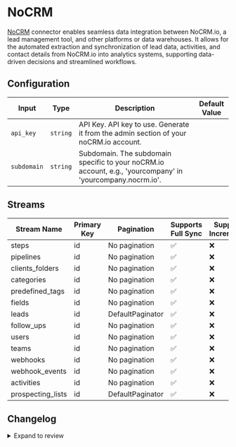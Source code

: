 # NoCRM
[NoCRM](https://nocrm.io) connector enables seamless data integration between NoCRM.io, a lead management tool, and other platforms or data warehouses. It allows for the automated extraction and synchronization of lead data, activities, and contact details from NoCRM.io into analytics  systems, supporting data-driven decisions and streamlined workflows. 

## Configuration

| Input | Type | Description | Default Value |
|-------|------|-------------|---------------|
| `api_key` | `string` | API Key. API key to use. Generate it from the admin section of your noCRM.io account. |  |
| `subdomain` | `string` | Subdomain. The subdomain specific to your noCRM.io account, e.g., &#39;yourcompany&#39; in &#39;yourcompany.nocrm.io&#39;. |  |

## Streams
| Stream Name | Primary Key | Pagination | Supports Full Sync | Supports Incremental |
|-------------|-------------|------------|---------------------|----------------------|
| steps | id | No pagination | ✅ |  ❌  |
| pipelines | id | No pagination | ✅ |  ❌  |
| clients_folders | id | No pagination | ✅ |  ❌  |
| categories | id | No pagination | ✅ |  ❌  |
| predefined_tags | id | No pagination | ✅ |  ❌  |
| fields | id | No pagination | ✅ |  ❌  |
| leads | id | DefaultPaginator | ✅ |  ❌  |
| follow_ups | id | No pagination | ✅ |  ❌  |
| users | id | No pagination | ✅ |  ❌  |
| teams | id | No pagination | ✅ |  ❌  |
| webhooks | id | No pagination | ✅ |  ❌  |
| webhook_events | id | No pagination | ✅ |  ❌  |
| activities | id | No pagination | ✅ |  ❌  |
| prospecting_lists | id | DefaultPaginator | ✅ |  ❌  |

## Changelog

<details>
  <summary>Expand to review</summary>

| Version          | Date              | Pull Request | Subject        |
|------------------|-------------------|--------------|----------------|
| 0.0.16 | 2025-03-22 | [56223](https://github.com/airbytehq/airbyte/pull/56223) | Update dependencies |
| 0.0.15 | 2025-03-08 | [55514](https://github.com/airbytehq/airbyte/pull/55514) | Update dependencies |
| 0.0.14 | 2025-03-01 | [54767](https://github.com/airbytehq/airbyte/pull/54767) | Update dependencies |
| 0.0.13 | 2025-02-22 | [54343](https://github.com/airbytehq/airbyte/pull/54343) | Update dependencies |
| 0.0.12 | 2025-02-15 | [53864](https://github.com/airbytehq/airbyte/pull/53864) | Update dependencies |
| 0.0.11 | 2025-02-08 | [53245](https://github.com/airbytehq/airbyte/pull/53245) | Update dependencies |
| 0.0.10 | 2025-02-01 | [52736](https://github.com/airbytehq/airbyte/pull/52736) | Update dependencies |
| 0.0.9 | 2025-01-25 | [52266](https://github.com/airbytehq/airbyte/pull/52266) | Update dependencies |
| 0.0.8 | 2025-01-18 | [51812](https://github.com/airbytehq/airbyte/pull/51812) | Update dependencies |
| 0.0.7 | 2025-01-11 | [51187](https://github.com/airbytehq/airbyte/pull/51187) | Update dependencies |
| 0.0.6 | 2024-12-28 | [50667](https://github.com/airbytehq/airbyte/pull/50667) | Update dependencies |
| 0.0.5 | 2024-12-21 | [50090](https://github.com/airbytehq/airbyte/pull/50090) | Update dependencies |
| 0.0.4 | 2024-12-14 | [49635](https://github.com/airbytehq/airbyte/pull/49635) | Update dependencies |
| 0.0.3 | 2024-12-12 | [49252](https://github.com/airbytehq/airbyte/pull/49252) | Update dependencies |
| 0.0.2 | 2024-12-11 | [48944](https://github.com/airbytehq/airbyte/pull/48944) | Starting with this version, the Docker image is now rootless. Please note that this and future versions will not be compatible with Airbyte versions earlier than 0.64 |
| 0.0.1 | 2024-11-08 | | Initial release by [@parthiv11](https://github.com/parthiv11) via Connector Builder |

</details>
